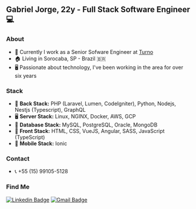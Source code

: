 ## Gabriel Jorge, 22y - Full Stack Software Engineer 💻

### About
- 🔭 Currently I work as a Senior Sofware Engineer at <a target="_blank" href="https://turno.com/">Turno</a>
- 🏠 Living in Sorocaba, SP - Brazil 🇧🇷
- 🖥 Passionate about technology, I've been working in the area for over six years

### Stack
- 🔌 <b>Back Stack:</b> PHP (Laravel, Lumen, CodeIgniter), Python, Nodejs, Nestjs (Typescript), GraphQL
- 🖥️ <b>Server Stack:</b> Linux, NGINX, Docker, AWS, GCP
- 💾 <b>Database Stack:</b> MySQL, PostgreSQL, Oracle, MongoDB
- 🎯 <b>Front Stack:</b> HTML, CSS, VueJS, Angular, SASS, JavaScript (TypeScript)
- 📱  <b>Mobile Stack:</b> Ionic

### Contact
- 📞 +55 (15) 99105-5128

### Find Me
[![Linkedin Badge](https://img.shields.io/badge/-LinkedIn-blue?style=for-the-badge&logo=Linkedin&logoColor=white&link=https:https://www.linkedin.com/in/matheus-carvalho-83a68016a/)](https://www.linkedin.com/in/gabriel-jorge/)
[![Gmail Badge](https://img.shields.io/badge/-Gmail-c14438?style=for-the-badge&logo=Gmail&logoColor=white&link=mailto:matheus.santos.hcs@gmail.com)](mailto:gagaraikou@gmail.com)
